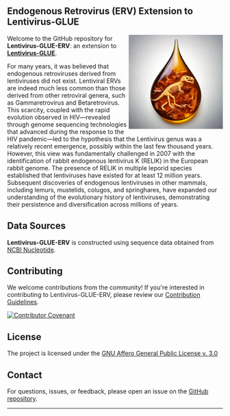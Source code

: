 ## Endogenous Retrovirus (ERV) Extension to Lentivirus-GLUE

<img src="md/lentivirus-glue-erv.jpg" align="right" alt="" width="220" />

Welcome to the GitHub repository for **Lentivirus-GLUE-ERV**: an extension to **[Lentivirus-GLUE](https://github.com/giffordlabcvr/Lentivirus-GLUE)**.

For many years, it was believed that endogenous retroviruses derived from lentiviruses did not exist. Lentiviral ERVs are indeed much less common than those derived from other retroviral genera, such as Gammaretrovirus and Betaretrovirus. This scarcity, coupled with the rapid evolution observed in HIV—revealed through genome sequencing technologies that advanced during the response to the HIV pandemic—led to the hypothesis that the Lentivirus genus was a relatively recent emergence, possibly within the last few thousand years. However, this view was fundamentally challenged in 2007 with the identification of rabbit endogenous lentivirus K (RELIK) in the European rabbit genome. The presence of RELIK in multiple leporid species established that lentiviruses have existed for at least 12 million years. Subsequent discoveries of endogenous lentiviruses in other mammals, including lemurs, mustelids, colugos, and springhares, have expanded our understanding of the evolutionary history of lentiviruses, demonstrating their persistence and diversification across millions of years.

## Data Sources

**Lentivirus-GLUE-ERV** is constructed using sequence data obtained from [NCBI Nucleotide](https://www.ncbi.nlm.nih.gov/nuccore).

## Contributing

We welcome contributions from the community! If you're interested in contributing to Lentivirus-GLUE-ERV, please review our [Contribution Guidelines](./md/CONTRIBUTING.md).

[![Contributor Covenant](https://img.shields.io/badge/Contributor%20Covenant-2.1-4baaaa.svg)](./md/code_of_conduct.md)

## License

The project is licensed under the [GNU Affero General Public License v. 3.0](https://www.gnu.org/licenses/agpl-3.0.en.html)

## Contact

For questions, issues, or feedback, please open an issue on the [GitHub repository](https://github.com/giffordlabcvr/Lentivirus-GLUE-ERV/issues).

* * * * *
